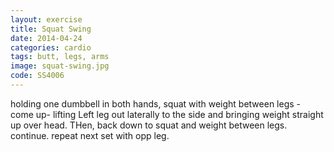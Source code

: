 ```yaml
---
layout: exercise
title: Squat Swing
date: 2014-04-24
categories: cardio
tags: butt, legs, arms
image: squat-swing.jpg
code: SS4006
---
```


holding one dumbbell in both hands, squat with weight between legs - come up- lifting Left leg out laterally to the side and bringing weight straight up over head. THen, back down to squat and weight between legs. continue. repeat next set with opp leg.
